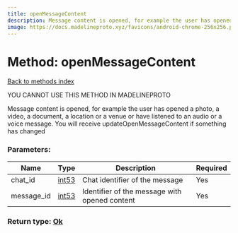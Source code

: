 ```yaml
---
title: openMessageContent
description: Message content is opened, for example the user has opened a photo, a video, a document, a location or a venue or have listened to an audio or a voice message. You will receive updateOpenMessageContent if something has changed
image: https://docs.madelineproto.xyz/favicons/android-chrome-256x256.png
---
```

# Method: openMessageContent  
[Back to methods index](index.md)


YOU CANNOT USE THIS METHOD IN MADELINEPROTO


Message content is opened, for example the user has opened a photo, a video, a document, a location or a venue or have listened to an audio or a voice message. You will receive updateOpenMessageContent if something has changed

### Parameters:

| Name     |    Type       | Description | Required |
|----------|---------------|-------------|----------|
|chat\_id|[int53](../types/int53.md) | Chat identifier of the message | Yes|
|message\_id|[int53](../types/int53.md) | Identifier of the message with opened content | Yes|


### Return type: [Ok](../types/Ok.md)


